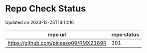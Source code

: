 # Repo Check Status

Updated on 2023-12-23T18:14:16

| repo url | repo status |
| -------- | -------- | 
|  https://github.com/picasso09/RMX2189R |  301 |
